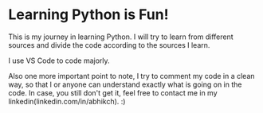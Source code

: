 # Learning Python is Fun!

This is my journey in learning Python. I will try to learn from different sources and divide the code according to the
sources I learn.

I use VS Code to code majorly.

Also one more important point to note, I try to comment my code in a clean way, so that I or anyone can understand
exactly what is going on in the code. In case, you still don't get it, 
feel free to contact me in my linkedin(linkedin.com/in/abhikch). :) 